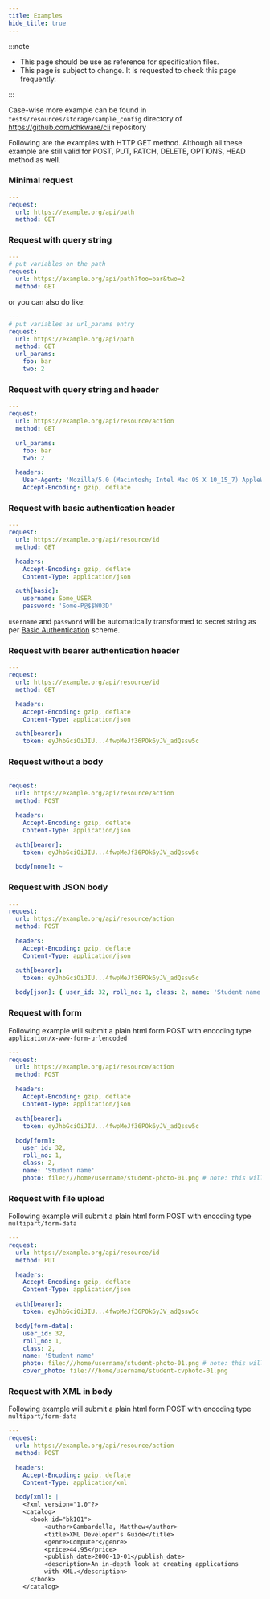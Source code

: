 ```yaml
---
title: Examples
hide_title: true
---
```


:::note

- This page should be use as reference for specification files.
- This page is subject to change. It is requested to check this page frequently.

:::

Case-wise more example can be found in `tests/resources/storage/sample_config` directory of https://github.com/chkware/cli repository

Following are the examples with HTTP GET method. Although all these example are still valid for POST, PUT, PATCH, DELETE, OPTIONS, HEAD method as well.

### Minimal request

```yaml
---
request:
  url: https://example.org/api/path
  method: GET
```

### Request with query string

```yaml
---
# put variables on the path
request:
  url: https://example.org/api/path?foo=bar&two=2
  method: GET
```

or you can also do like:

```yaml
---
# put variables as url_params entry
request:
  url: https://example.org/api/path
  method: GET
  url_params:
    foo: bar
    two: 2
```

### Request with query string and header

```yaml
---
request:
  url: https://example.org/api/resource/action
  method: GET

  url_params:
    foo: bar
    two: 2

  headers:
    User-Agent: 'Mozilla/5.0 (Macintosh; Intel Mac OS X 10_15_7) AppleWebKit/537.36 (KHTML, like Gecko) Chrome/97.0.4692.71 Safari/537.36'
    Accept-Encoding: gzip, deflate
```

### Request with basic authentication header

```yaml
---
request:
  url: https://example.org/api/resource/id
  method: GET

  headers:
    Accept-Encoding: gzip, deflate
    Content-Type: application/json

  auth[basic]:
    username: Some_USER
    password: 'Some-P@$$W03D'
```

`username` and `password` will be automatically transformed to secret string as per [Basic Authentication](https://developer.mozilla.org/en-US/docs/Web/HTTP/Authentication#basic_authentication_scheme) scheme.

### Request with bearer authentication header

```yaml
---
request:
  url: https://example.org/api/resource/id
  method: GET

  headers:
    Accept-Encoding: gzip, deflate
    Content-Type: application/json

  auth[bearer]:
    token: eyJhbGciOiJIU...4fwpMeJf36POk6yJV_adQssw5c
```

### Request without a body

```yaml
---
request:
  url: https://example.org/api/resource/action
  method: POST

  headers:
    Accept-Encoding: gzip, deflate
    Content-Type: application/json

  auth[bearer]:
    token: eyJhbGciOiJIU...4fwpMeJf36POk6yJV_adQssw5c

  body[none]: ~
```

### Request with JSON body

```yaml
---
request:
  url: https://example.org/api/resource/action
  method: POST

  headers:
    Accept-Encoding: gzip, deflate
    Content-Type: application/json

  auth[bearer]:
    token: eyJhbGciOiJIU...4fwpMeJf36POk6yJV_adQssw5c

  body[json]: { user_id: 32, roll_no: 1, class: 2, name: 'Student name' }
```

### Request with form

Following example will submit a plain html form POST with encoding type `application/x-www-form-urlencoded`

```yaml
---
request:
  url: https://example.org/api/resource/action
  method: POST

  headers:
    Accept-Encoding: gzip, deflate
    Content-Type: application/json

  auth[bearer]:
    token: eyJhbGciOiJIU...4fwpMeJf36POk6yJV_adQssw5c

  body[form]:
    user_id: 32,
    roll_no: 1,
    class: 2,
    name: 'Student name'
    photo: file:///home/username/student-photo-01.png # note: this will just pass filepath as string, not the actual file
```

### Request with file upload

Following example will submit a plain html form POST with encoding type `multipart/form-data`

```yaml
---
request:
  url: https://example.org/api/resource/id
  method: PUT

  headers:
    Accept-Encoding: gzip, deflate
    Content-Type: application/json

  auth[bearer]:
    token: eyJhbGciOiJIU...4fwpMeJf36POk6yJV_adQssw5c

  body[form-data]:
    user_id: 32,
    roll_no: 1,
    class: 2,
    name: 'Student name'
    photo: file:///home/username/student-photo-01.png # note: this will actually upload the file
    cover_photo: file:///home/username/student-cvphoto-01.png
```

### Request with XML in body

Following example will submit a plain html form POST with encoding type `multipart/form-data`

```yaml
---
request:
  url: https://example.org/api/resource/action
  method: POST

  headers:
    Accept-Encoding: gzip, deflate
    Content-Type: application/xml

  body[xml]: |
    <?xml version="1.0"?>
    <catalog>
      <book id="bk101">
          <author>Gambardella, Matthew</author>
          <title>XML Developer's Guide</title>
          <genre>Computer</genre>
          <price>44.95</price>
          <publish_date>2000-10-01</publish_date>
          <description>An in-depth look at creating applications 
          with XML.</description>
      </book>
    </catalog>
```
